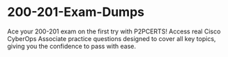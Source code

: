 # 200-201-Exam-Dumps
Ace your 200-201 exam on the first try with P2PCERTS! Access real Cisco CyberOps Associate practice questions designed to cover all key topics, giving you the confidence to pass with ease.
